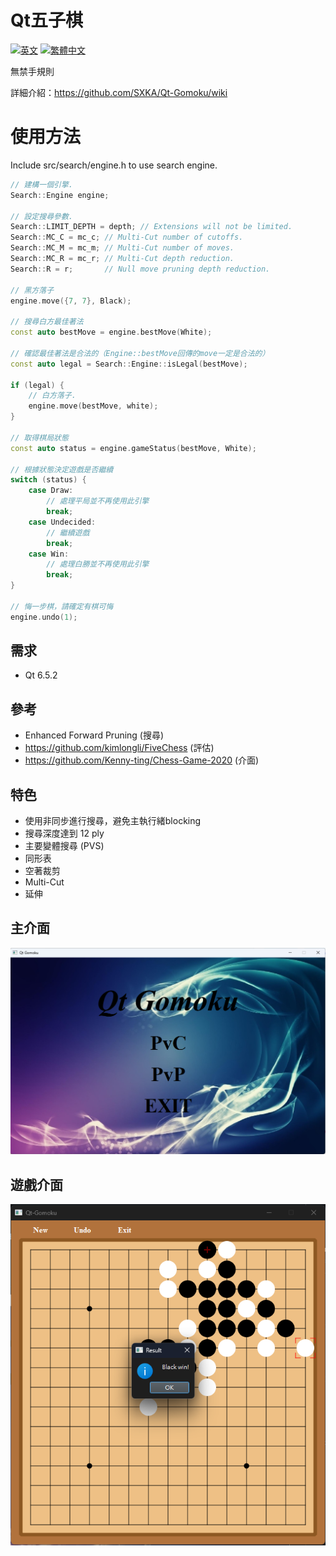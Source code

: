 # Qt五子棋
[![英文](https://img.shields.io/badge/語言-英文-red.svg)](https://github.com/SXKA/Qt-Gomoku/blob/master/README.md)
[![繁體中文](https://img.shields.io/badge/語言-繁體中文-green.svg)](https://github.com/SXKA/Qt-Gomoku/blob/master/README.zh-TW.md)

無禁手規則

詳細介紹：https://github.com/SXKA/Qt-Gomoku/wiki
# 使用方法
Include src/search/engine.h to use search engine.


```C++
// 建構一個引擎.
Search::Engine engine;

// 設定搜尋參數.
Search::LIMIT_DEPTH = depth; // Extensions will not be limited.
Search::MC_C = mc_c; // Multi-Cut number of cutoffs.
Search::MC_M = mc_m; // Multi-Cut number of moves.
Search::MC_R = mc_r; // Multi-Cut depth reduction.
Search::R = r;       // Null move pruning depth reduction.

// 黑方落子
engine.move({7, 7}, Black);

// 搜尋白方最佳著法
const auto bestMove = engine.bestMove(White);

// 確認最佳著法是合法的（Engine::bestMove回傳的move一定是合法的）
const auto legal = Search::Engine::isLegal(bestMove);

if (legal) {
    // 白方落子.
    engine.move(bestMove, white);
}

// 取得棋局狀態
const auto status = engine.gameStatus(bestMove, White);

// 根據狀態決定遊戲是否繼續
switch (status) {
    case Draw:
        // 處理平局並不再使用此引擎
        break;
    case Undecided:
        // 繼續遊戲
        break;
    case Win:
        // 處理白勝並不再使用此引擎
        break;
}

// 悔一步棋，請確定有棋可悔
engine.undo(1);
```
## 需求
- Qt 6.5.2
## 參考
- Enhanced Forward Pruning (搜尋)
- https://github.com/kimlongli/FiveChess (評估)
- https://github.com/Kenny-ting/Chess-Game-2020 (介面)
## 特色
- 使用非同步進行搜尋，避免主執行緒blocking
- 搜尋深度達到 12 ply
- 主要變體搜尋 (PVS)
- 同形表
- 空著裁剪
- Multi-Cut
- 延伸
## 主介面
![圖片](https://github.com/SXKA/Qt-Gomoku/blob/master/Qt-Gomoku/resource/picture/mainwindow.png)
## 遊戲介面
<div align=center><img src=https://github.com/SXKA/Qt-Gomoku/blob/master/Qt-Gomoku/resource/picture/gamewindow.png></div>
